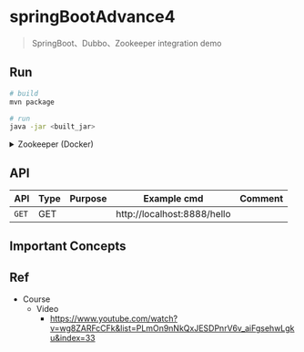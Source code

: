 # springBootAdvance4
>  SpringBoot、Dubbo、Zookeeper integration demo

## Run
```bash
# build
mvn package

# run
java -jar <built_jar>
```

<details>
<summary>Zookeeper (Docker)</summary>

```bash
#---------------------------
# Run RabbitMQ
#---------------------------

# https://www.youtube.com/watch?v=wg8ZARFcCFk&list=PLmOn9nNkQxJESDPnrV6v_aiFgsehwLgku&index=33
docker pull zookeeper

# check pull images
# account : guest, pwd: guest
docker images

# run zookeeper (Docker)
# https://hub.docker.com/_/zookeeper
docker run --name zk01 -p 2181:2181 --restart always -d <zookeeper_img_id>

docker ps -a

# remove/stop container
docker stop <container_id>
docker rm  <container_id>
```

</details>

## API

| API | Type | Purpose | Example cmd | Comment|
| ----- | -------- | ---- | ----- | ---- |
| `GET` | GET | | http://localhost:8888/hello  ||


## Important Concepts


## Ref

- Course
    - Video
        - https://www.youtube.com/watch?v=wg8ZARFcCFk&list=PLmOn9nNkQxJESDPnrV6v_aiFgsehwLgku&index=33